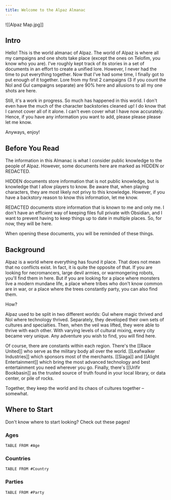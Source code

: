 ```yaml
---
title: Welcome to the Alpaz Almanac
---
```

![[Alpaz Map.jpg]]
## Intro

Hello! This is the world almanac of Alpaz. The world of Alpaz is where all my campaigns and one shots take place (except the ones on Telofim, you know who you are). I've roughly kept track of its stories in a set of documents in an effort to create a unified lore. However, I never had the time to put everything together. Now that I've had some time, I finally got to put enough of it together. Lore from my first 2 campaigns (3 if you count the Nol and Gul campaigns separate) are 90% here and allusions to all my one shots are here. 

Still, it's a work in progress. So much has happened in this world. I don't even have the much of the character backstories cleaned up! I do know that I cannot cover all of it alone. I can't even cover what I have now accurately. Hence, if you have any information you want to add, please please please let me know.

Anyways, enjoy!

## Before You Read

The information in this Almanac is what I consider public knowledge to the people of Alpaz. However, some documents here are marked as HIDDEN or REDACTED. 

HIDDEN documents store information that is not public knowledge, but is knowledge that I allow players to know. Be aware that, when playing characters, they are most likely not privy to this knowledge. However, if you have a backstory reason to know this information, let me know.

REDACTED documents store information that is known to me and only me. I don't have an efficient way of keeping files full private with Obsidian, and I want to prevent having to keep things up to date in multiple places. So, for now, they will be here.

When opening these documents, you will be reminded of these things. 

## Background

Alpaz is a world where everything has found it place. That does not mean that no conflicts exist. In fact, it is quite the opposite of that. If you are looking for necromancers, large devil armies, or warmongering robots, you'll find them in here. But if you are looking for a place where monsters live a modern mundane life, a place where tribes who don't know common are in war, or a place where the trees constantly party, you can also find them.

How?

Alpaz used to be split in two different worlds: Gul where magic thrived and Nol where technology thrived. Separately, they developed their own sets of cultures and specialties. Then, when the veil was lifted, they were able to thrive with each other. With varying levels of cultural mixing, every city became very unique. Any adventure you wish to find, you will find here.

Of course, there are constants within each region. There's the [[Race United]] who serve as the military body all over the world. [[Leafwalker Industries]] which sponsors most of the merchants. [[Siaga]] and [[Alight Entertainment]] which bring the most advanced technology and best entertainment you need wherever you go. Finally, there's [[Urifir Bookbasin]] as the trusted source of truth found in your local library, or data center, or pile of rocks. 

Together, they keep the world and its chaos of cultures together – somewhat.

## Where to Start

Don't know where to start looking? Check out these pages!

### Ages
```dataview
TABLE FROM #Age

```

### Countries
```dataview
TABLE FROM #Country

```

### Parties
```dataview
TABLE FROM #Party 

```